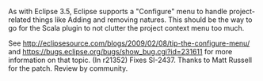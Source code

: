 As with Eclipse 3.5, Eclipse supports a "Configure" menu to handle project-related things like Adding and removing natures. This should be the way to go for the Scala plugin to not clutter the project context menu too much.

See http://eclipsesource.com/blogs/2009/02/08/tip-the-configure-menu/ and https://bugs.eclipse.org/bugs/show_bug.cgi?id=231611 for more information on that topic.
(In r21352) Fixes SI-2437. Thanks to Matt Russell for the patch. Review by community.
